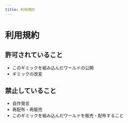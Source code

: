 ```yaml
---
title: 利用規約
---
```


# 利用規約

## 許可されていること
- このギミックを組み込んだワールドの公開
- ギミックの改変

## 禁止していること
- 自作発言
- 再配布・再販売
- このギミックを組み込んだワールドを販売・配布すること
